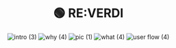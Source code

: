 <div align="center">
  <h1 align="center">🟢 RE:VERDI</h1>
  
![intro (3)](https://github.com/hackyguru/ethprague/assets/101796507/53aa596e-c1f4-4333-853f-6df2a8b82845)
![why (4)](https://github.com/hackyguru/ethprague/assets/101796507/43ad1d13-d141-419d-80ca-443d3d12e83e)
![pic (1)](https://github.com/hackyguru/ethprague/assets/101796507/13797150-d9b7-40d2-ad8c-d1ceff8bfd0a)
![what (4)](https://github.com/hackyguru/ethprague/assets/101796507/d5958957-3dc0-43b2-b2b3-b0dbff0c142e)
![user flow (4)](https://github.com/hackyguru/ethprague/assets/101796507/0bb07a90-190c-4f4f-b9a7-c84f999cf980)


  
